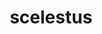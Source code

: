 ---
title: scelestus
meaning: wicked
ch: 10
pos: totadjective
femstem: scelest
femend: a
neutstem: scelest
neutend: um
---